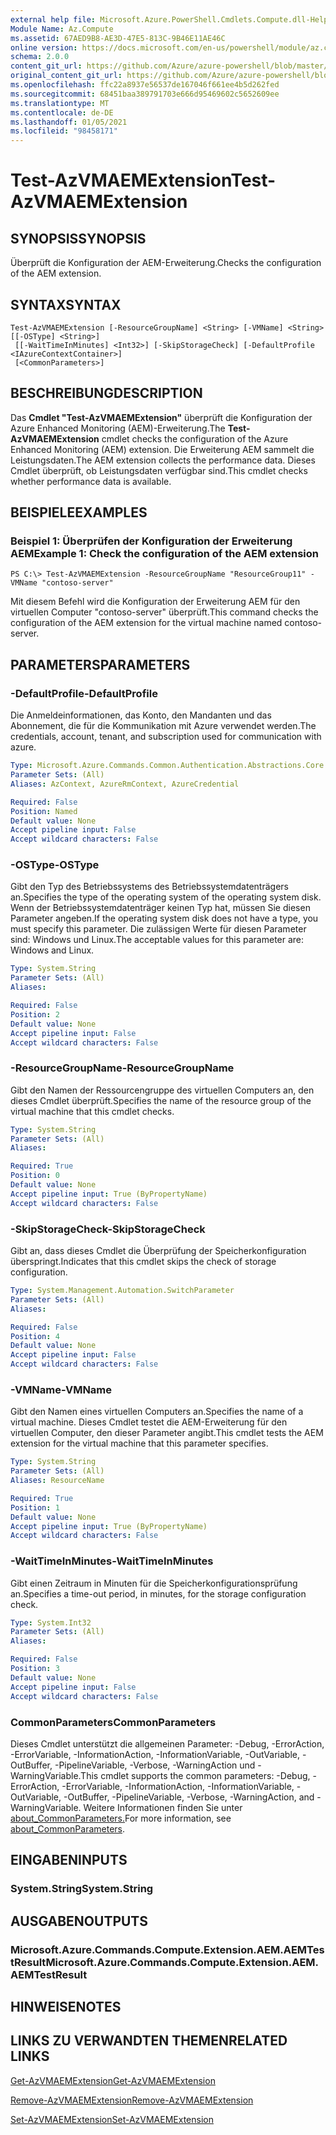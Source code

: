 ```yaml
---
external help file: Microsoft.Azure.PowerShell.Cmdlets.Compute.dll-Help.xml
Module Name: Az.Compute
ms.assetid: 67AED9B8-AE3D-47E5-813C-9B46E11AE46C
online version: https://docs.microsoft.com/en-us/powershell/module/az.compute/test-azvmaemextension
schema: 2.0.0
content_git_url: https://github.com/Azure/azure-powershell/blob/master/src/Compute/Compute/help/Test-AzVMAEMExtension.md
original_content_git_url: https://github.com/Azure/azure-powershell/blob/master/src/Compute/Compute/help/Test-AzVMAEMExtension.md
ms.openlocfilehash: ffc22a8937e56537de167046f661ee4b5d262fed
ms.sourcegitcommit: 68451baa389791703e666d95469602c5652609ee
ms.translationtype: MT
ms.contentlocale: de-DE
ms.lasthandoff: 01/05/2021
ms.locfileid: "98458171"
---
```

# <span data-ttu-id="38388-101">Test-AzVMAEMExtension</span><span class="sxs-lookup"><span data-stu-id="38388-101">Test-AzVMAEMExtension</span></span>

## <span data-ttu-id="38388-102">SYNOPSIS</span><span class="sxs-lookup"><span data-stu-id="38388-102">SYNOPSIS</span></span>
<span data-ttu-id="38388-103">Überprüft die Konfiguration der AEM-Erweiterung.</span><span class="sxs-lookup"><span data-stu-id="38388-103">Checks the configuration of the AEM extension.</span></span>

## <span data-ttu-id="38388-104">SYNTAX</span><span class="sxs-lookup"><span data-stu-id="38388-104">SYNTAX</span></span>

```
Test-AzVMAEMExtension [-ResourceGroupName] <String> [-VMName] <String> [[-OSType] <String>]
 [[-WaitTimeInMinutes] <Int32>] [-SkipStorageCheck] [-DefaultProfile <IAzureContextContainer>]
 [<CommonParameters>]
```

## <span data-ttu-id="38388-105">BESCHREIBUNG</span><span class="sxs-lookup"><span data-stu-id="38388-105">DESCRIPTION</span></span>
<span data-ttu-id="38388-106">Das **Cmdlet "Test-AzVMAEMExtension"** überprüft die Konfiguration der Azure Enhanced Monitoring (AEM)-Erweiterung.</span><span class="sxs-lookup"><span data-stu-id="38388-106">The **Test-AzVMAEMExtension** cmdlet checks the configuration of the Azure Enhanced Monitoring (AEM) extension.</span></span>
<span data-ttu-id="38388-107">Die Erweiterung AEM sammelt die Leistungsdaten.</span><span class="sxs-lookup"><span data-stu-id="38388-107">The AEM extension collects the performance data.</span></span>
<span data-ttu-id="38388-108">Dieses Cmdlet überprüft, ob Leistungsdaten verfügbar sind.</span><span class="sxs-lookup"><span data-stu-id="38388-108">This cmdlet checks whether performance data is available.</span></span>

## <span data-ttu-id="38388-109">BEISPIELE</span><span class="sxs-lookup"><span data-stu-id="38388-109">EXAMPLES</span></span>

### <span data-ttu-id="38388-110">Beispiel 1: Überprüfen der Konfiguration der Erweiterung AEM</span><span class="sxs-lookup"><span data-stu-id="38388-110">Example 1: Check the configuration of the AEM extension</span></span>
```
PS C:\> Test-AzVMAEMExtension -ResourceGroupName "ResourceGroup11" -VMName "contoso-server"
```

<span data-ttu-id="38388-111">Mit diesem Befehl wird die Konfiguration der Erweiterung AEM für den virtuellen Computer "contoso-server" überprüft.</span><span class="sxs-lookup"><span data-stu-id="38388-111">This command checks the configuration of the AEM extension for the virtual machine named contoso-server.</span></span>

## <span data-ttu-id="38388-112">PARAMETERS</span><span class="sxs-lookup"><span data-stu-id="38388-112">PARAMETERS</span></span>

### <span data-ttu-id="38388-113">-DefaultProfile</span><span class="sxs-lookup"><span data-stu-id="38388-113">-DefaultProfile</span></span>
<span data-ttu-id="38388-114">Die Anmeldeinformationen, das Konto, den Mandanten und das Abonnement, die für die Kommunikation mit Azure verwendet werden.</span><span class="sxs-lookup"><span data-stu-id="38388-114">The credentials, account, tenant, and subscription used for communication with azure.</span></span>

```yaml
Type: Microsoft.Azure.Commands.Common.Authentication.Abstractions.Core.IAzureContextContainer
Parameter Sets: (All)
Aliases: AzContext, AzureRmContext, AzureCredential

Required: False
Position: Named
Default value: None
Accept pipeline input: False
Accept wildcard characters: False
```

### <span data-ttu-id="38388-115">-OSType</span><span class="sxs-lookup"><span data-stu-id="38388-115">-OSType</span></span>
<span data-ttu-id="38388-116">Gibt den Typ des Betriebssystems des Betriebssystemdatenträgers an.</span><span class="sxs-lookup"><span data-stu-id="38388-116">Specifies the type of the operating system of the operating system disk.</span></span>
<span data-ttu-id="38388-117">Wenn der Betriebssystemdatenträger keinen Typ hat, müssen Sie diesen Parameter angeben.</span><span class="sxs-lookup"><span data-stu-id="38388-117">If the operating system disk does not have a type, you must specify this parameter.</span></span>
<span data-ttu-id="38388-118">Die zulässigen Werte für diesen Parameter sind: Windows und Linux.</span><span class="sxs-lookup"><span data-stu-id="38388-118">The acceptable values for this parameter are: Windows and Linux.</span></span>

```yaml
Type: System.String
Parameter Sets: (All)
Aliases:

Required: False
Position: 2
Default value: None
Accept pipeline input: False
Accept wildcard characters: False
```

### <span data-ttu-id="38388-119">-ResourceGroupName</span><span class="sxs-lookup"><span data-stu-id="38388-119">-ResourceGroupName</span></span>
<span data-ttu-id="38388-120">Gibt den Namen der Ressourcengruppe des virtuellen Computers an, den dieses Cmdlet überprüft.</span><span class="sxs-lookup"><span data-stu-id="38388-120">Specifies the name of the resource group of the virtual machine that this cmdlet checks.</span></span>

```yaml
Type: System.String
Parameter Sets: (All)
Aliases:

Required: True
Position: 0
Default value: None
Accept pipeline input: True (ByPropertyName)
Accept wildcard characters: False
```

### <span data-ttu-id="38388-121">-SkipStorageCheck</span><span class="sxs-lookup"><span data-stu-id="38388-121">-SkipStorageCheck</span></span>
<span data-ttu-id="38388-122">Gibt an, dass dieses Cmdlet die Überprüfung der Speicherkonfiguration überspringt.</span><span class="sxs-lookup"><span data-stu-id="38388-122">Indicates that this cmdlet skips the check of storage configuration.</span></span>

```yaml
Type: System.Management.Automation.SwitchParameter
Parameter Sets: (All)
Aliases:

Required: False
Position: 4
Default value: None
Accept pipeline input: False
Accept wildcard characters: False
```

### <span data-ttu-id="38388-123">-VMName</span><span class="sxs-lookup"><span data-stu-id="38388-123">-VMName</span></span>
<span data-ttu-id="38388-124">Gibt den Namen eines virtuellen Computers an.</span><span class="sxs-lookup"><span data-stu-id="38388-124">Specifies the name of a virtual machine.</span></span>
<span data-ttu-id="38388-125">Dieses Cmdlet testet die AEM-Erweiterung für den virtuellen Computer, den dieser Parameter angibt.</span><span class="sxs-lookup"><span data-stu-id="38388-125">This cmdlet tests the AEM extension for the virtual machine that this parameter specifies.</span></span>

```yaml
Type: System.String
Parameter Sets: (All)
Aliases: ResourceName

Required: True
Position: 1
Default value: None
Accept pipeline input: True (ByPropertyName)
Accept wildcard characters: False
```

### <span data-ttu-id="38388-126">-WaitTimeInMinutes</span><span class="sxs-lookup"><span data-stu-id="38388-126">-WaitTimeInMinutes</span></span>
<span data-ttu-id="38388-127">Gibt einen Zeitraum in Minuten für die Speicherkonfigurationsprüfung an.</span><span class="sxs-lookup"><span data-stu-id="38388-127">Specifies a time-out period, in minutes, for the storage configuration check.</span></span>

```yaml
Type: System.Int32
Parameter Sets: (All)
Aliases:

Required: False
Position: 3
Default value: None
Accept pipeline input: False
Accept wildcard characters: False
```

### <span data-ttu-id="38388-128">CommonParameters</span><span class="sxs-lookup"><span data-stu-id="38388-128">CommonParameters</span></span>
<span data-ttu-id="38388-129">Dieses Cmdlet unterstützt die allgemeinen Parameter: -Debug, -ErrorAction, -ErrorVariable, -InformationAction, -InformationVariable, -OutVariable, -OutBuffer, -PipelineVariable, -Verbose, -WarningAction und -WarningVariable.</span><span class="sxs-lookup"><span data-stu-id="38388-129">This cmdlet supports the common parameters: -Debug, -ErrorAction, -ErrorVariable, -InformationAction, -InformationVariable, -OutVariable, -OutBuffer, -PipelineVariable, -Verbose, -WarningAction, and -WarningVariable.</span></span> <span data-ttu-id="38388-130">Weitere Informationen finden Sie unter [about_CommonParameters.](http://go.microsoft.com/fwlink/?LinkID=113216)</span><span class="sxs-lookup"><span data-stu-id="38388-130">For more information, see [about_CommonParameters](http://go.microsoft.com/fwlink/?LinkID=113216).</span></span>

## <span data-ttu-id="38388-131">EINGABEN</span><span class="sxs-lookup"><span data-stu-id="38388-131">INPUTS</span></span>

### <span data-ttu-id="38388-132">System.String</span><span class="sxs-lookup"><span data-stu-id="38388-132">System.String</span></span>

## <span data-ttu-id="38388-133">AUSGABEN</span><span class="sxs-lookup"><span data-stu-id="38388-133">OUTPUTS</span></span>

### <span data-ttu-id="38388-134">Microsoft.Azure.Commands.Compute.Extension.AEM.AEMTestResult</span><span class="sxs-lookup"><span data-stu-id="38388-134">Microsoft.Azure.Commands.Compute.Extension.AEM.AEMTestResult</span></span>

## <span data-ttu-id="38388-135">HINWEISE</span><span class="sxs-lookup"><span data-stu-id="38388-135">NOTES</span></span>

## <span data-ttu-id="38388-136">LINKS ZU VERWANDTEN THEMEN</span><span class="sxs-lookup"><span data-stu-id="38388-136">RELATED LINKS</span></span>

[<span data-ttu-id="38388-137">Get-AzVMAEMExtension</span><span class="sxs-lookup"><span data-stu-id="38388-137">Get-AzVMAEMExtension</span></span>](./Get-AzVMAEMExtension.md)

[<span data-ttu-id="38388-138">Remove-AzVMAEMExtension</span><span class="sxs-lookup"><span data-stu-id="38388-138">Remove-AzVMAEMExtension</span></span>](./Remove-AzVMAEMExtension.md)

[<span data-ttu-id="38388-139">Set-AzVMAEMExtension</span><span class="sxs-lookup"><span data-stu-id="38388-139">Set-AzVMAEMExtension</span></span>](./Set-AzVMAEMExtension.md)


